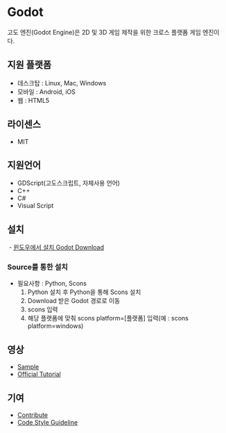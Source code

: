 # Godot
고도 엔진(Godot Engine)은 2D 및 3D 게임 제작을 위한 크로스 플랫폼 게임 엔진이다.

## 지원 플랫폼
 - 데스크탑 : Linux, Mac, Windows
 - 모바일 : Android, iOS
 - 웹 : HTML5

## 라이센스
 - MIT

## 지원언어
 - GDScript(고도스크립트, 자체사용 언어)
 - C++
 - C#
 - Visual Script
 
## 설치
 - [윈도우에서 설치 Godot Download](https://godotengine.org/download/windows)

### Source를 통한 설치
 - 필요사항 : Python, Scons
     1. Python 설치 후 Python을 통해 Scons 설치
     2. Download 받은 Godot 경로로 이동
     3. scons 입력
     4. 해당 플랫폼에 맞춰 scons platform=[플랫폼] 입력(예 : scons platform=windows)
 
## 영상
 - [Sample](https://godotengine.org/download/windows)
 - [Official Tutorial](https://www.youtube.com/watch?v=ntYjl_obUDo&feature=youtu.be)

## 기여
 - [Contribute](http://docs.godotengine.org/en/latest/community/contributing/index.html)
 - [Code Style Guideline](http://docs.godotengine.org/en/latest/community/contributing/code_style_guidelines.html)

